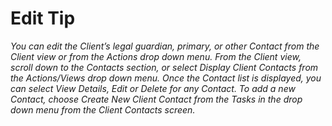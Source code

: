 # Edit Tip

*You can edit the Client’s legal guardian, primary, or other Contact from the Client view or from the Actions drop down menu. From the Client view, scroll down to the Contacts section, or select Display Client Contacts from the Actions/Views drop down menu. Once the Contact list is displayed, you can select View Details, Edit or Delete for any Contact. To add a new Contact, choose Create New Client Contact from the Tasks in the drop down menu from the Client Contacts screen.*
